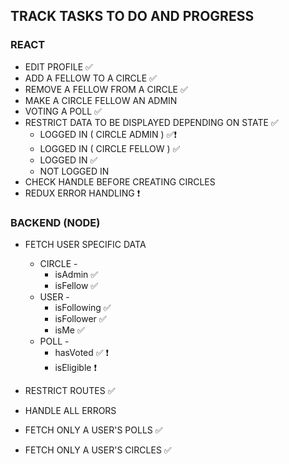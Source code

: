## TRACK TASKS TO DO AND PROGRESS

### REACT
- EDIT PROFILE ✅
- ADD A FELLOW TO A CIRCLE ✅
- REMOVE A FELLOW FROM A CIRCLE ✅
- MAKE A CIRCLE FELLOW AN ADMIN
- VOTING A POLL ✅
- RESTRICT DATA TO BE DISPLAYED DEPENDING ON STATE ✅
  - LOGGED IN ( CIRCLE ADMIN ) ✅❗
  - LOGGED IN ( CIRCLE FELLOW ) ✅
  - LOGGED IN ✅
  - NOT LOGGED IN
- CHECK HANDLE BEFORE CREATING CIRCLES
- REDUX ERROR HANDLING ❗

### BACKEND (NODE)

- FETCH USER SPECIFIC DATA
  - CIRCLE -
    - isAdmin  ✅
    - isFellow  ✅
  - USER -
    - isFollowing  ✅
    - isFollower  ✅
    - isMe  ✅
  - POLL -
    - hasVoted  ✅ ❗
    - isEligible ❗
- RESTRICT ROUTES  ✅

- HANDLE ALL ERRORS
- FETCH ONLY A USER'S POLLS  ✅
- FETCH ONLY A USER'S CIRCLES  ✅